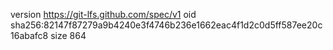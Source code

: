 version https://git-lfs.github.com/spec/v1
oid sha256:82147f87279a9b4240e3f4746b236e1662eac4f1d2c0d5ff587ee20c16abafc8
size 864
